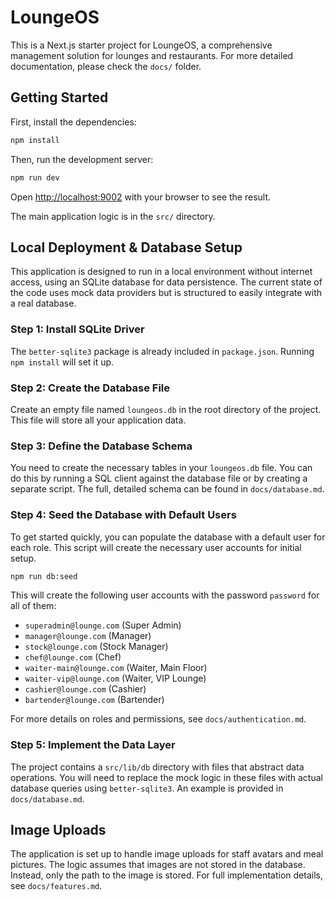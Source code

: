 # LoungeOS

This is a Next.js starter project for LoungeOS, a comprehensive management solution for lounges and restaurants. For more detailed documentation, please check the `docs/` folder.

## Getting Started

First, install the dependencies:
```bash
npm install
```

Then, run the development server:
```bash
npm run dev
```

Open [http://localhost:9002](http://localhost:9002) with your browser to see the result.

The main application logic is in the `src/` directory.

## Local Deployment & Database Setup

This application is designed to run in a local environment without internet access, using an SQLite database for data persistence. The current state of the code uses mock data providers but is structured to easily integrate with a real database.

### Step 1: Install SQLite Driver

The `better-sqlite3` package is already included in `package.json`. Running `npm install` will set it up.

### Step 2: Create the Database File

Create an empty file named `loungeos.db` in the root directory of the project. This file will store all your application data.

### Step 3: Define the Database Schema

You need to create the necessary tables in your `loungeos.db` file. You can do this by running a SQL client against the database file or by creating a separate script. The full, detailed schema can be found in `docs/database.md`.

### Step 4: Seed the Database with Default Users

To get started quickly, you can populate the database with a default user for each role. This script will create the necessary user accounts for initial setup.

```bash
npm run db:seed
```

This will create the following user accounts with the password `password` for all of them:
- `superadmin@lounge.com` (Super Admin)
- `manager@lounge.com` (Manager)
- `stock@lounge.com` (Stock Manager)
- `chef@lounge.com` (Chef)
- `waiter-main@lounge.com` (Waiter, Main Floor)
- `waiter-vip@lounge.com` (Waiter, VIP Lounge)
- `cashier@lounge.com` (Cashier)
- `bartender@lounge.com` (Bartender)

For more details on roles and permissions, see `docs/authentication.md`.

### Step 5: Implement the Data Layer

The project contains a `src/lib/db` directory with files that abstract data operations. You will need to replace the mock logic in these files with actual database queries using `better-sqlite3`. An example is provided in `docs/database.md`.

## Image Uploads

The application is set up to handle image uploads for staff avatars and meal pictures. The logic assumes that images are not stored in the database. Instead, only the path to the image is stored. For full implementation details, see `docs/features.md`.
